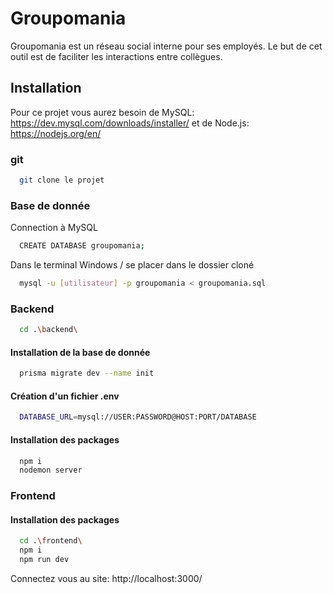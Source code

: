 
# Groupomania

Groupomania est un réseau social interne pour ses employés. Le but de cet outil est de faciliter les interactions entre collègues.


## Installation

Pour ce projet vous aurez besoin de MySQL: https://dev.mysql.com/downloads/installer/
et de Node.js: https://nodejs.org/en/

### git

```bash
  git clone le projet
```

### Base de donnée

Connection à MySQL

```bash
  CREATE DATABASE groupomania;
```

Dans le terminal Windows / se placer dans le dossier cloné

```bash
  mysql -u [utilisateur] -p groupomania < groupomania.sql
```

### Backend

```bash
  cd .\backend\
```

#### Installation de la base de donnée

```bash
  prisma migrate dev --name init
```



#### Création d'un fichier .env

```bash
  DATABASE_URL=mysql://USER:PASSWORD@HOST:PORT/DATABASE
```

#### Installation des packages

```bash
  npm i
  nodemon server
```

### Frontend

#### Installation des packages

```bash
  cd .\frontend\
  npm i
  npm run dev
```

Connectez vous au site: http://localhost:3000/

    
